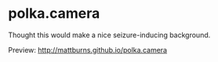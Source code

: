 # polka.camera

Thought this would make a nice seizure-inducing background.

Preview: http://mattburns.github.io/polka.camera
